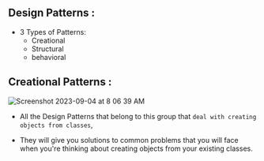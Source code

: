 ## Design Patterns :
 - 3 Types of Patterns:
    - Creational
    - Structural
    - behavioral

## Creational Patterns :
![Screenshot 2023-09-04 at 8 06 39 AM](https://github.com/SiddharthMathurDeveloper/Backend-Engineering/assets/133037456/ceabe03f-467f-4562-8df0-e1492620f0e0)
<br/>
- All the Design Patterns that belong to this group that `deal with creating objects from classes`,
  
- They will give you solutions to common problems that you will face when you're thinking about creating objects from your 
  existing classes.
